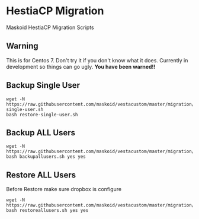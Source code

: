 # HestiaCP Migration
Maskoid HestiaCP Migration Scripts

## Warning

This is for Centos 7. Don't try it if you don't know what it does. Currently in development so things can go ugly. **You have been warned!!**

## Backup Single User

```
wget -N https://raw.githubusercontent.com/maskoid/vestacustom/master/migration/restore-single-user.sh
bash restore-single-user.sh

```

## Backup ALL Users

```
wget -N https://raw.githubusercontent.com/maskoid/vestacustom/master/migration/backupallusers.sh
bash backupallusers.sh yes yes
```

## Restore ALL Users
Before Restore make sure dropbox is configure

```
wget -N https://raw.githubusercontent.com/maskoid/vestacustom/master/migration/restoreallusers.sh
bash restoreallusers.sh yes yes
```
